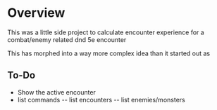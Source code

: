 # Overview
This was a little side project to calculate encounter
experience for a combat/enemy related dnd 5e encounter

This has morphed into a way more complex idea than it started out as

## To-Do
- Show the active encounter
- list commands
-- list encounters
-- list enemies/monsters
